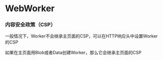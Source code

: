 # WebWorker

### 内容安全政策（CSP）

一般情况下，Worker不会继承主页面的CSP，可以在HTTP响应头中设置Worker的CSP

如果在主页面用Blob或者Data创建Worker，那么它会继承主页面的CSP

